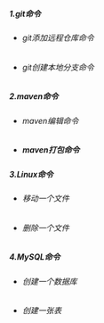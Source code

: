 ##### 1.git命令

- ###### git添加远程仓库命令

- ###### git创建本地分支命令

##### 2.maven命令

- ###### maven编辑命令

- ##### maven打包命令

##### 3.Linux命令

- ###### 移动一个文件

- ###### 删除一个文件

##### 4.MySQL命令

- ###### 创建一个数据库

- ###### 创建一张表

  

















